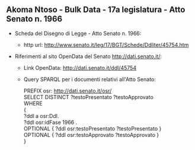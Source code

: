 ## Akoma Ntoso - Bulk Data - 17a legislatura - Atto Senato n. 1966 ##

* Scheda del Disegno di Legge - Atto Senato n. 1966:
	* http url: http://www.senato.it/leg/17/BGT/Schede/Ddliter/45754.htm

* Riferimenti al sito OpenData del Senato http://dati.senato.it/:
	* Link OpenData: http://dati.senato.it/ddl/45754
	* Query SPARQL per i documenti relativi all'Atto Senato:

        PREFIX osr: <http://dati.senato.it/osr/>  
		SELECT DISTINCT ?testoPresentato ?testoApprovato  
		WHERE  
		{  
		    ?ddl a osr:Ddl.  
		    ?ddl osr:idFase 1966 .  
		    OPTIONAL { ?ddl osr:testoPresentato ?testoPresentato }  
		    OPTIONAL { ?ddl osr:testoApprovato ?testoApprovato }  
		}
		